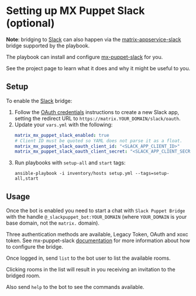 # Setting up MX Puppet Slack (optional)

**Note**: bridging to [Slack](https://slack.com) can also happen via the
[matrix-appservice-slack](configuring-playbook-bridge-appservice-slack.md)
bridge supported by the playbook.

The playbook can install and configure
[mx-puppet-slack](https://github.com/Sorunome/mx-puppet-slack) for you.

See the project page to learn what it does and why it might be useful to you.

## Setup

To enable the [Slack](https://slack.com/) bridge:

1. Follow the
   [OAuth credentials](https://github.com/Sorunome/mx-puppet-slack#option-2-oauth)
   instructions to create a new Slack app, setting the redirect URL to
   `https://matrix.YOUR_DOMAIN/slack/oauth`.
2. Update your `vars.yml` with the following:
    ```yaml
    matrix_mx_puppet_slack_enabled: true
    # Client ID must be quoted so YAML does not parse it as a float.
    matrix_mx_puppet_slack_oauth_client_id: "<SLACK_APP_CLIENT_ID>"
    matrix_mx_puppet_slack_oauth_client_secret: "<SLACK_APP_CLIENT_SECRET>"
    ```
3. Run playbooks with `setup-all` and `start` tags:
    ```
    ansible-playbook -i inventory/hosts setup.yml --tags=setup-all,start
    ```

## Usage

Once the bot is enabled you need to start a chat with `Slack Puppet Bridge` with
the handle `@_slackpuppet_bot:YOUR_DOMAIN` (where `YOUR_DOMAIN` is your base
domain, not the `matrix.` domain).

Three authentication methods are available, Legacy Token, OAuth and xoxc token.
See mx-puppet-slack [documentation](https://github.com/Sorunome/mx-puppet-slack)
for more information about how to configure the bridge.

Once logged in, send `list` to the bot user to list the available rooms.

Clicking rooms in the list will result in you receiving an invitation to the
bridged room.

Also send `help` to the bot to see the commands available.
